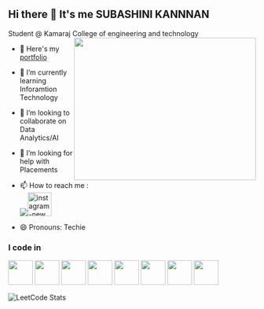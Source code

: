 ## Hi there 👋 It's me SUBASHINI KANNNAN

Student @ Kamaraj College of engineering and technology
<img align="right" width="370" height="290" src="https://i.pinimg.com/originals/47/f0/34/47f0342cec72b800463bf003eac1257e.gif">
- 🔭 Here's my [portfolio](https://hareesh.web.app/)                                                 
- 🌱 I’m currently learning Inforamtion Technology
- 👯 I’m looking to collaborate on Data Analytics/AI
- 🤔 I’m looking for help with Placements 

- 📫 How to reach me :
<br />  [<img src="https://img.shields.io/badge/LinkedIn-0077B5?style=for-the-badge&logo=linkedin&logoColor=white" />](https://www.linkedin.com/in/subashini-kannan-289a1125b?utm_source=share&utm_campaign=share_via&utm_content=profile&utm_medium=android_app)[<img width="48" height="48" src="https://img.icons8.com/fluency/48/instagram-new.png" alt="instagram-new"/>](https://www.instagram.com/suba_kannan?igsh=eHgxanV5YjlybHFj)
- 😄 Pronouns: Techie

### I code in
<img height="50" width="50" src="https://img.icons8.com/color/48/000000/python.png" /> <img height="50" width="50" src="https://img.icons8.com/color/48/000000/c-programming.png" /> <img height="50" width="50" src="https://img.icons8.com/color/48/000000/java-coffee-cup-logo.png" />  <img height="50" width="50" src="https://img.icons8.com/color/48/000000/bootstrap.png" />
<img height="50" width="50" src="https://img.icons8.com/color/48/000000/javascript.png"/> <img height="50" width="50" src="https://img.icons8.com/color/48/000000/mysql-logo.png"/> <img height="50" width="50" src="https://img.icons8.com/color/48/000000/mongodb.png"/> <img height="50" width="50" src="https://img.icons8.com/color/48/000000/nodejs.png"/> 







![LeetCode Stats](https://leetcard.jacoblin.cool/Subashinikannan?theme=dark&font=Lobster)



